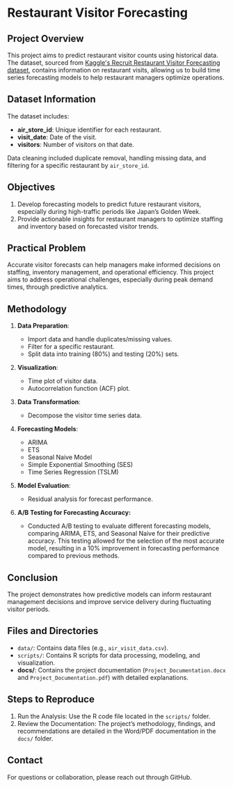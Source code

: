 # Restaurant Visitor Forecasting

## Project Overview
This project aims to predict restaurant visitor counts using historical data. The dataset, sourced from [Kaggle's Recruit Restaurant Visitor Forecasting dataset](https://www.kaggle.com/c/recruit-restaurant-visitor-forecasting/data), contains information on restaurant visits, allowing us to build time series forecasting models to help restaurant managers optimize operations.

## Dataset Information
The dataset includes:
- **air_store_id**: Unique identifier for each restaurant.
- **visit_date**: Date of the visit.
- **visitors**: Number of visitors on that date.

Data cleaning included duplicate removal, handling missing data, and filtering for a specific restaurant by `air_store_id`.

## Objectives
1. Develop forecasting models to predict future restaurant visitors, especially during high-traffic periods like Japan’s Golden Week.
2. Provide actionable insights for restaurant managers to optimize staffing and inventory based on forecasted visitor trends.

## Practical Problem
Accurate visitor forecasts can help managers make informed decisions on staffing, inventory management, and operational efficiency. This project aims to address operational challenges, especially during peak demand times, through predictive analytics.

## Methodology
1. **Data Preparation**:
   - Import data and handle duplicates/missing values.
   - Filter for a specific restaurant.
   - Split data into training (80%) and testing (20%) sets.
   
2. **Visualization**:
   - Time plot of visitor data.
   - Autocorrelation function (ACF) plot.

3. **Data Transformation**:
   - Decompose the visitor time series data.

4. **Forecasting Models**:
   - ARIMA
   - ETS
   - Seasonal Naive Model
   - Simple Exponential Smoothing (SES)
   - Time Series Regression (TSLM)

5. **Model Evaluation**:
   - Residual analysis for forecast performance.
6. **A/B Testing for Forecasting Accuracy:**
   - Conducted A/B testing to evaluate different forecasting models, comparing ARIMA, ETS, and Seasonal Naive for their predictive accuracy. This testing allowed for the selection of the most accurate model, 
     resulting in a 10% improvement in forecasting performance compared to previous methods.
## Conclusion
The project demonstrates how predictive models can inform restaurant management decisions and improve service delivery during fluctuating visitor periods.

## Files and Directories
- `data/`: Contains data files (e.g., `air_visit_data.csv`).
- `scripts/`: Contains R scripts for data processing, modeling, and visualization.
- **docs/**: Contains the project documentation (`Project_Documentation.docx` and `Project_Documentation.pdf`) with detailed explanations.


## Steps to Reproduce
1. Run the Analysis: Use the R code file located in the `scripts/` folder.
2. Review the Documentation: The project’s methodology, findings, and recommendations are detailed in the Word/PDF documentation in the `docs/` folder.

## Contact
For questions or collaboration, please reach out through GitHub.

